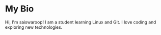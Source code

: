 # My Bio

Hi, I'm saiswaroop!
I am a student learning Linux and Git. 
I love coding and exploring new technologies.

